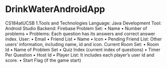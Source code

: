 # DrinkWaterAndroidApp
CS184atUCSB
1.Tools and Technologies
Language: Java
Development Tool: Android Studio
Backend: Firebase
Problem Set:
•	Name 
•	Number of problems
•	Problems: Each question has its answers and correct answer index.
User:
•	Email
•	Friend List
•	Name
•	Icon
•	Pending Friend List: Other users’ information, including name, id and icon.
Current Room Set:
•	Room Id
•	Name of Problem Set
•	Quiz Index (current index of questions)
•	Timer Per Question
•	Host Id
•	Player List: It includes each player’s user id and score.
•	Start Flag (if the game start)